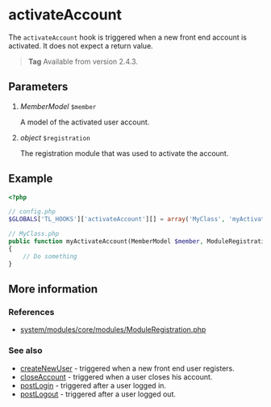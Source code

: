 # activateAccount

The `activateAccount` hook is triggered when a new front end account is activated.
It does not expect a return value.

> **Tag** Available from version 2.4.3.


## Parameters

1. *MemberModel* `$member`

    A model of the activated user account.
    
2. *object* `$registration`

    The registration module that was used to activate the account.


## Example

```php
<?php

// config.php
$GLOBALS['TL_HOOKS']['activateAccount'][] = array('MyClass', 'myActivateAccount');

// MyClass.php
public function myActivateAccount(MemberModel $member, ModuleRegistration $registration)
{
    // Do something
}
```


## More information


### References

- [system/modules/core/modules/ModuleRegistration.php](https://github.com/contao/core/blob/3.5.0/system/modules/core/modules/ModuleRegistration.php#L499-L506)


### See also

- [createNewUser](createNewUser.md) - triggered when a new front end user registers.
- [closeAccount](closeAccount.md) - triggered when a user closes his account.
- [postLogin](postLogin.md) - triggered after a user logged in.
- [postLogout](postLogout.md) - triggered after a user logged out.
